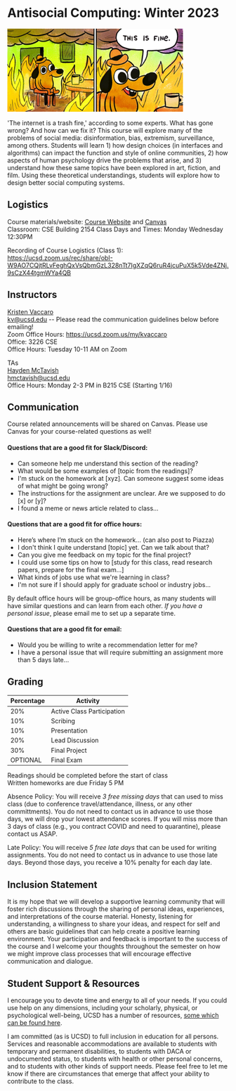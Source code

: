 # Antisocial Computing: Winter 2023

<img src="https://github.com/kristenvaccaro/antisocial-computing/blob/gh-pages/img/05onfire1_xp-superJumbo-v2.jpeg?raw=true" width="400">

'The internet is a trash fire,' according to some experts. What has gone wrong? And how can we fix it? This course will explore many of the problems of social media: disinformation, bias, extremism, surveillance, among others. Students will learn 1) how design choices (in interfaces and algorithms) can impact the function and style of online communities, 2) how aspects of human psychology drive the problems that arise, and 3) understand how these same topics have been explored in art, fiction, and film. Using these theoretical understandings, students will explore how to design better social computing systems. 

## Logistics

Course materials/website: [Course Website](https://kristenvaccaro.github.io/antisocial-computing) and [Canvas](https://canvas.ucsd.edu/)   
Classroom: CSE Building 2154
Class Days and Times: Monday Wednesday 12:30PM   

Recording of Course Logistics (Class 1): https://ucsd.zoom.us/rec/share/obI-W9AO7CQjtRLvFeghQxVsQbmGzL328nTt7IgXZqQ6ruR4jcuPuX5k5Vde4ZNj.9sCzX44tgmWYa4QB  

## Instructors

[Kristen Vaccaro](http://kvaccaro.com)  
kv@ucsd.edu -- Please read the communication guidelines below before emailing!  
Zoom Office Hours: https://ucsd.zoom.us/my/kvaccaro   
Office: 3226 CSE  
Office Hours: Tuesday 10-11 AM on Zoom      

TAs  
[Hayden McTavish]()  
hmctavish@ucsd.edu  
Office Hours: Monday 2-3 PM in B215 CSE  (Starting 1/16)
<!--msmart@ucsd.edu  
Office Hours: Wednesday 3:45-4:45 PM in [CSE 4258](https://cse.ucsd.edu/about/floormaps)  
-->

## Communication

Course related announcements will be shared on Canvas. Please use Canvas for your course-related questions as well!

#### Questions that are a good fit for Slack/Discord:
- Can someone help me understand this section of the reading?
- What would be some examples of \[topic from the readings\]?
- I'm stuck on the homework at \[xyz\]. Can someone suggest some ideas of what might be going wrong?
- The instructions for the assignment are unclear. Are we supposed to do \[x\] or \[y\]?
- I found a meme or news article related to class...

#### Questions that are a good fit for office hours:
- Here’s where I’m stuck on the homework... (can also post to Piazza)
- I don't think I quite understand \[topic\] yet. Can we talk about that?
- Can you give me feedback on my topic for the final project?
- I could use some tips on how to \[study for this class, read research papers, prepare for the final exam...\]
- What kinds of jobs use what we're learning in class?
- I'm not sure if I should apply for graduate school or industry jobs...

By default office hours will be group-office hours, as many students will have similar questions and can learn from each other. *If you have a personal issue*, please email me to set up a separate time.

#### Questions that are a good fit for email:
- Would you be willing to write a recommendation letter for me?
- I have a personal issue that will require submitting an assignment more than 5 days late...

## Grading

Percentage | Activity
--- | ---
20% | Active Class Participation
10% | Scribing
10% | Presentation
20% | Lead Discussion
30% | Final Project
OPTIONAL | Final Exam

Readings should be completed before the start of class    
Written homeworks are due Friday 5 PM

Absence Policy: You will receive *3 free missing days* that can used to miss class (due to conference travel/attendance, illness, or any other committments). You do not need to contact us in advance to use those days, we will drop your lowest attendance scores. If you will miss more than 3 days of class (e.g., you contract COVID and need to quarantine), please contact us ASAP. 

Late Policy: You will receive *5 free late days* that can be used for writing assignments. You do not need to contact us in advance to use those late days. Beyond those days, you receive a 10% penalty for each day late.

## Inclusion Statement
It is my hope that we will develop a supportive learning community that will foster rich discussions through the sharing of personal ideas, experiences, and interpretations of the course material. Honesty, listening for understanding, a willingness to share your ideas, and respect for self and others are basic guidelines that can help create a positive learning environment. Your participation and feedback is important to the success of the course and I welcome your thoughts throughout the semester on how we might improve class processes that will encourage effective communication and dialogue.

## Student Support & Resources
I encourage you to devote time and energy to all of your needs. If you could use help on any dimensions, including your scholarly, physical, or psychological well-being, UCSD has a number of resources, [some which can be found here](https://docs.google.com/document/d/1JgATnpJ6di513Pe_CqdOoSDaer_h6jz7oRQn7fZYNrA/edit).

I am committed (as is UCSD) to full inclusion in education for all persons. Services and reasonable accommodations are available to students with temporary and permanent disabilities, to students with DACA or undocumented status, to students with health or other personal concerns, and to students with other kinds of support needs. Please feel free to let me know if there are circumstances that emerge that affect your ability to contribute to the class.
